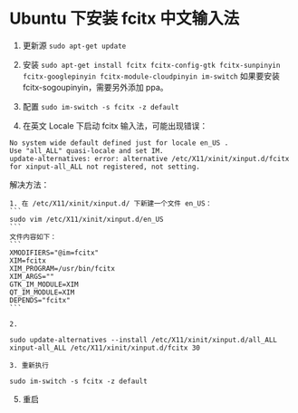 ﻿# Ubuntu 下安装 fcitx 中文输入法

1. 更新源
`sudo apt-get update`

2. 安装
`sudo apt-get install fcitx fcitx-config-gtk fcitx-sunpinyin fcitx-googlepinyin fcitx-module-cloudpinyin im-switch`
如果要安装 fcitx-sogoupinyin，需要另外添加 ppa。

3. 配置
`sudo im-switch -s fcitx -z default`

4. 在英文 Locale 下启动 fcitx 输入法，可能出现错误：
```
No system wide default defined just for locale en_US .
Use "all_ALL" quasi-locale and set IM.
update-alternatives: error: alternative /etc/X11/xinit/xinput.d/fcitx for xinput-all_ALL not registered, not setting.
```
解决方法：

    1. 在 /etc/X11/xinit/xinput.d/ 下新建一个文件 en_US：
    ```
    sudo vim /etc/X11/xinit/xinput.d/en_US
    ```
    文件内容如下：
    ```
    XMODIFIERS="@im=fcitx"
    XIM=fcitx
    XIM_PROGRAM=/usr/bin/fcitx
    XIM_ARGS=""
    GTK_IM_MODULE=XIM
    QT_IM_MODULE=XIM
    DEPENDS="fcitx"
    ```

    2. 
```
sudo update-alternatives --install /etc/X11/xinit/xinput.d/all_ALL xinput-all_ALL /etc/X11/xinit/xinput.d/fcitx 30
```

    3. 重新执行
```
sudo im-switch -s fcitx -z default
```

5. 重启
